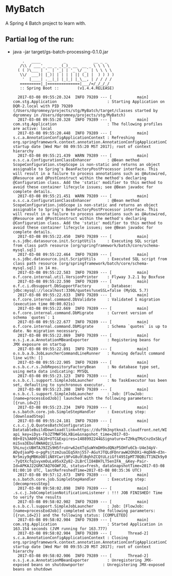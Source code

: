 # MyBatch
A Spring 4 Batch project to learn with. 

## Partial log of the run: 

* java -jar target/gs-batch-processing-0.1.0.jar

          .   ____          _            __ _ _
         /\\ / ___'_ __ _ _(_)_ __  __ _ \ \ \ \
        ( ( )\___ | '_ | '_| | '_ \/ _` | \ \ \ \
         \\/  ___)| |_)| | | | | || (_| |  ) ) ) )
          '  |____| .__|_| |_|_| |_\__, | / / / /
         =========|_|==============|___/=/_/_/_/
         :: Spring Boot ::        (v1.4.4.RELEASE)
        
        2017-03-08 09:55:20.324  INFO 79289 --- [           main] com.stg.Application                      : Starting Application on DQR-2.local with PID 79289 (/Users/dqromney/projects/stg/MyBatch/target/classes started by dqromney in /Users/dqromney/projects/stg/MyBatch)
        2017-03-08 09:55:20.328  INFO 79289 --- [           main] com.stg.Application                      : The following profiles are active: local
        2017-03-08 09:55:20.448  INFO 79289 --- [           main] s.c.a.AnnotationConfigApplicationContext : Refreshing org.springframework.context.annotation.AnnotationConfigApplicationContext@7bd4937b: startup date [Wed Mar 08 09:55:20 MST 2017]; root of context hierarchy
        2017-03-08 09:55:21.439  WARN 79289 --- [           main] o.s.c.a.ConfigurationClassEnhancer       : @Bean method ScopeConfiguration.stepScope is non-static and returns an object assignable to Spring's BeanFactoryPostProcessor interface. This will result in a failure to process annotations such as @Autowired, @Resource and @PostConstruct within the method's declaring @Configuration class. Add the 'static' modifier to this method to avoid these container lifecycle issues; see @Bean javadoc for complete details.
        2017-03-08 09:55:21.451  WARN 79289 --- [           main] o.s.c.a.ConfigurationClassEnhancer       : @Bean method ScopeConfiguration.jobScope is non-static and returns an object assignable to Spring's BeanFactoryPostProcessor interface. This will result in a failure to process annotations such as @Autowired, @Resource and @PostConstruct within the method's declaring @Configuration class. Add the 'static' modifier to this method to avoid these container lifecycle issues; see @Bean javadoc for complete details.
        2017-03-08 09:55:22.450  INFO 79289 --- [           main] o.s.jdbc.datasource.init.ScriptUtils     : Executing SQL script from class path resource [org/springframework/batch/core/schema-mysql.sql]
        2017-03-08 09:55:22.464  INFO 79289 --- [           main] o.s.jdbc.datasource.init.ScriptUtils     : Executed SQL script from class path resource [org/springframework/batch/core/schema-mysql.sql] in 14 ms.
        2017-03-08 09:55:22.583  INFO 79289 --- [           main] o.f.core.internal.util.VersionPrinter    : Flyway 3.2.1 by Boxfuse
        2017-03-08 09:55:22.590  INFO 79289 --- [           main] o.f.c.i.dbsupport.DbSupportFactory       : Database: jdbc:mysql://localhost:3306/quotes?useSSL=false (MySQL 5.7)
        2017-03-08 09:55:22.633  INFO 79289 --- [           main] o.f.core.internal.command.DbValidate     : Validated 1 migration (execution time 00:00.021s)
        2017-03-08 09:55:22.669  INFO 79289 --- [           main] o.f.core.internal.command.DbMigrate      : Current version of schema `quotes`: 1
        2017-03-08 09:55:22.677  INFO 79289 --- [           main] o.f.core.internal.command.DbMigrate      : Schema `quotes` is up to date. No migration necessary.
        2017-03-08 09:55:22.869  INFO 79289 --- [           main] o.s.j.e.a.AnnotationMBeanExporter        : Registering beans for JMX exposure on startup
        2017-03-08 09:55:22.891  INFO 79289 --- [           main] o.s.b.a.b.JobLauncherCommandLineRunner   : Running default command line with: []
        2017-03-08 09:55:22.905  INFO 79289 --- [           main] o.s.b.c.r.s.JobRepositoryFactoryBean     : No database type set, using meta data indicating: MYSQL
        2017-03-08 09:55:23.123  INFO 79289 --- [           main] o.s.b.c.l.support.SimpleJobLauncher      : No TaskExecutor has been set, defaulting to synchronous executor.
        2017-03-08 09:55:23.208  INFO 79289 --- [           main] o.s.b.c.l.support.SimpleJobLauncher      : Job: [FlowJob: [name=processEodJob]] launched with the following parameters: [{run.id=2}]
        2017-03-08 09:55:23.234  INFO 79289 --- [           main] o.s.batch.core.job.SimpleStepHandler     : Executing step: [downloadStep]
        2017-03-08 09:55:24.181  INFO 79289 --- [           main] c.s.c.j.Q.QuotesBatchConfiguration       : DatatableBuildDownload(link=https://duf9k3nptkna3.cloudfront.net/WIKI/PRICES/WIKI_PRICES_212b326a081eacca455e13140d7bb9db.zip?api_key=iDys-FbJZTMWF56LXBie&snapshot_time=2017-03-08+01%3A00%3A10+UTC&Expires=1488992244&Signature=TZHkqTMzCnzOxSbLyfBXdLQvv9L11ERT405v2L4QmJF5l-miSva3Ebul0WAAQzjLSxn-5hLnujcUBHTAJ9ZZs9H5fruUrw62eXTqSuWYmDH9sdQNzP5OHfu6Cb-U4e34pV-ADydjaaPQ-o~pgPsjtzm2uaIEq5Xnj557-AGuYJTQLdFDnrawW2OhDXi~HqDkN~d3n-Nr5miy9gMBKoO8liN8YCwri9FvG8u9lBqhhZCQtULziGft495IpMT7BQBiTT1NZk9y07HBgxFaoCjnK9GBA6tiGYeHQzGx29--7yQtXcfq1vyxmOuLa95xXZy82-2LBrClI84BH7LT5enIFA__&Key-Pair-Id=APKAJ22GRK7AQ76GWFJQ, status=fresh, dataSnapshotTime=2017-03-08 01:00:10 UTC, lastRefreshedTime=2017-03-08 00:35:36 UTC)
        2017-03-08 09:57:12.673  INFO 79289 --- [           main] o.s.batch.core.job.SimpleStepHandler     : Executing step: [decompressStep]
        2017-03-08 09:58:02.898  INFO 79289 --- [           main] .s.c.j.JobCompletionNotificationListener : !!! JOB FINISHED! Time to verify the results
        2017-03-08 09:58:02.902  INFO 79289 --- [           main] o.s.b.c.l.support.SimpleJobLauncher      : Job: [FlowJob: [name=processEodJob]] completed with the following parameters: [{run.id=2}] and the following status: [COMPLETED]
        2017-03-08 09:58:02.904  INFO 79289 --- [           main] com.stg.Application                      : Started Application in 163.154 seconds (JVM running for 163.777)
        2017-03-08 09:58:02.904  INFO 79289 --- [       Thread-2] s.c.a.AnnotationConfigApplicationContext : Closing org.springframework.context.annotation.AnnotationConfigApplicationContext@7bd4937b: startup date [Wed Mar 08 09:55:20 MST 2017]; root of context hierarchy
        2017-03-08 09:58:02.906  INFO 79289 --- [       Thread-2] o.s.j.e.a.AnnotationMBeanExporter        : Unregistering JMX-exposed beans on shutdownporter        : Unregistering JMX-exposed beans on shutdown
